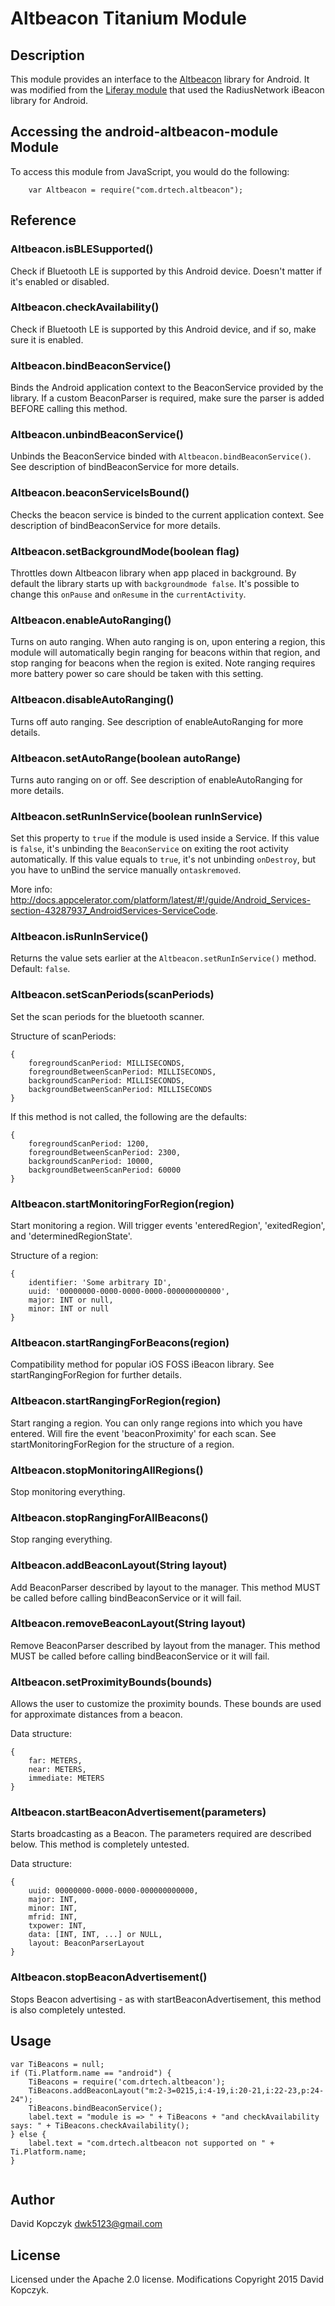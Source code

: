 # Altbeacon Titanium Module

## Description

This module provides an interface to the [Altbeacon](https://github.com/AltBeacon/android-beacon-library "Altbeacon Library") library for Android.  It was modified from the [Liferay module](https://github.com/jamesfalkner/liferay-android-beacons) that used the RadiusNetwork iBeacon library for Android.

## Accessing the android-altbeacon-module Module

To access this module from JavaScript, you would do the following:
```
    var Altbeacon = require("com.drtech.altbeacon");
```

## Reference

### Altbeacon.isBLESupported()

Check if Bluetooth LE is supported by this Android device. Doesn't matter if it's enabled or disabled.

### Altbeacon.checkAvailability()

Check if Bluetooth LE is supported by this Android device, and if so, make sure it is enabled.

### Altbeacon.bindBeaconService()

Binds the Android application context to the BeaconService provided by the library.  If a custom BeaconParser is required, make sure the parser is added BEFORE calling this method.

### Altbeacon.unbindBeaconService()

Unbinds the BeaconService binded with ```Altbeacon.bindBeaconService()```. See description of bindBeaconService for more details.

### Altbeacon.beaconServiceIsBound()

Checks the beacon service is binded to the current application context. See description of bindBeaconService for more details.

### Altbeacon.setBackgroundMode(boolean flag)

Throttles down Altbeacon library when app placed in background. By default the library starts up with `backgroundmode false`. It's possible to change this `onPause` and `onResume` in the `currentActivity`.

### Altbeacon.enableAutoRanging()

Turns on auto ranging. When auto ranging is on, upon entering a region, this module will automatically begin ranging for beacons within that region, and stop ranging for beacons when the region is exited. Note ranging requires more battery power so care should be taken with this setting.
	 
### Altbeacon.disableAutoRanging()

Turns off auto ranging. See description of enableAutoRanging for more details.

### Altbeacon.setAutoRange(boolean autoRange)

Turns auto ranging on or off. See description of enableAutoRanging for more details.

### Altbeacon.setRunInService(boolean runInService)

Set this property to `true` if the module is used inside a Service. If this value is `false`, it's unbinding the `BeaconService` on exiting the root activity automatically. If this value equals to `true`, it's not unbinding `onDestroy`, but you have to unBind the service manually `ontaskremoved`.

More info: http://docs.appcelerator.com/platform/latest/#!/guide/Android_Services-section-43287937_AndroidServices-ServiceCode.

### Altbeacon.isRunInService()
 Returns the value sets earlier at the `Altbeacon.setRunInService()` method. Default: `false`.

### Altbeacon.setScanPeriods(scanPeriods)

Set the scan periods for the bluetooth scanner.


Structure of scanPeriods:
```
{
	foregroundScanPeriod: MILLISECONDS,
	foregroundBetweenScanPeriod: MILLISECONDS,
	backgroundScanPeriod: MILLISECONDS,
	backgroundBetweenScanPeriod: MILLISECONDS
}
```


If this method is not called, the following are the defaults:
```
{
	foregroundScanPeriod: 1200,
	foregroundBetweenScanPeriod: 2300,
	backgroundScanPeriod: 10000,
	backgroundBetweenScanPeriod: 60000
}
```

### Altbeacon.startMonitoringForRegion(region)

Start monitoring a region. Will trigger events 'enteredRegion', 'exitedRegion', and 'determinedRegionState'.


Structure of a region:
```
{
	identifier: 'Some arbitrary ID',
	uuid: '00000000-0000-0000-0000-000000000000',
	major: INT or null,
	minor: INT or null
}
```

### Altbeacon.startRangingForBeacons(region)

Compatibility method for popular iOS FOSS iBeacon library. See startRangingForRegion for further details.

### Altbeacon.startRangingForRegion(region)

Start ranging a region. You can only range regions into which you have entered.  Will fire the event 'beaconProximity' for each scan.  See startMonitoringForRegion for the structure of a region.

### Altbeacon.stopMonitoringAllRegions()

Stop monitoring everything.

### Altbeacon.stopRangingForAllBeacons()

Stop ranging everything.

### Altbeacon.addBeaconLayout(String layout)

Add BeaconParser described by layout to the manager. This method MUST be called before calling bindBeaconService or it will fail.

### Altbeacon.removeBeaconLayout(String layout)

Remove BeaconParser described by layout from the manager. This method MUST be called before calling bindBeaconService or it will fail.

### Altbeacon.setProximityBounds(bounds)

Allows the user to customize the proximity bounds.  These bounds are used for approximate distances from a beacon.


Data structure:
```
{
	far: METERS,
	near: METERS,
	immediate: METERS
}
```

### Altbeacon.startBeaconAdvertisement(parameters) 

Starts broadcasting as a Beacon.  The parameters required are described below.  This method is completely untested.


Data structure:
```
{
	uuid: 00000000-0000-0000-000000000000,
	major: INT,
	minor: INT,
	mfrid: INT,
	txpower: INT,
	data: [INT, INT, ...] or NULL,
	layout: BeaconParserLayout
}
```

### Altbeacon.stopBeaconAdvertisement() 

Stops Beacon advertising - as with startBeaconAdvertisement, this method is also completely untested.

## Usage

```
var TiBeacons = null;
if (Ti.Platform.name == "android") {
    TiBeacons = require('com.drtech.altbeacon');
    TiBeacons.addBeaconLayout("m:2-3=0215,i:4-19,i:20-21,i:22-23,p:24-24");
    TiBeacons.bindBeaconService();
    label.text = "module is => " + TiBeacons + "and checkAvailability says: " + TiBeacons.checkAvailability();
} else {
    label.text = "com.drtech.altbeacon not supported on " + Ti.Platform.name;
}


```

## Author

David Kopczyk
dwk5123@gmail.com

## License

Licensed under the Apache 2.0 license.  Modifications Copyright 2015 David Kopczyk.
